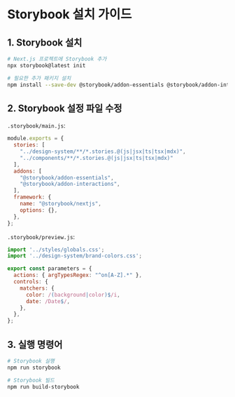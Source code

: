 # Storybook 설치 가이드

## 1. Storybook 설치

```bash
# Next.js 프로젝트에 Storybook 추가
npx storybook@latest init

# 필요한 추가 패키지 설치
npm install --save-dev @storybook/addon-essentials @storybook/addon-interactions
```

## 2. Storybook 설정 파일 수정

`.storybook/main.js`:
```javascript
module.exports = {
  stories: [
    "../design-system/**/*.stories.@(js|jsx|ts|tsx|mdx)",
    "../components/**/*.stories.@(js|jsx|ts|tsx|mdx)"
  ],
  addons: [
    "@storybook/addon-essentials",
    "@storybook/addon-interactions",
  ],
  framework: {
    name: "@storybook/nextjs",
    options: {},
  },
};
```

`.storybook/preview.js`:
```javascript
import '../styles/globals.css';
import '../design-system/brand-colors.css';

export const parameters = {
  actions: { argTypesRegex: "^on[A-Z].*" },
  controls: {
    matchers: {
      color: /(background|color)$/i,
      date: /Date$/,
    },
  },
};
```

## 3. 실행 명령어

```bash
# Storybook 실행
npm run storybook

# Storybook 빌드
npm run build-storybook
```
